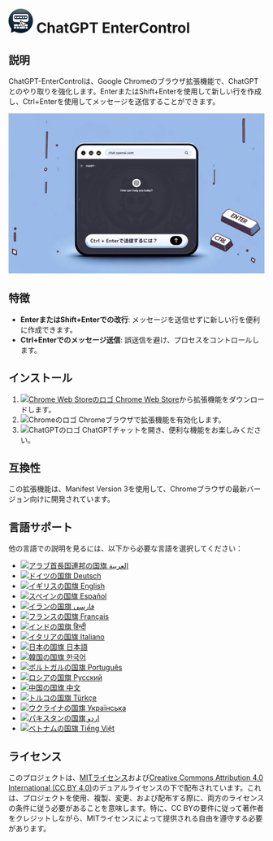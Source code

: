# ![ChatGPT EnterControl Icon](./icons/icon48.png) ChatGPT EnterControl

## 説明

ChatGPT-EnterControlは、Google Chromeのブラウザ拡張機能で、ChatGPTとのやり取りを強化します。EnterまたはShift+Enterを使用して新しい行を作成し、Ctrl+Enterを使用してメッセージを送信することができます。

![ChatGPT EnterControl Promo Image](../promo-images/promo-image_JA.jpg)

## 特徴

- **EnterまたはShift+Enterでの改行**: メッセージを送信せずに新しい行を便利に作成できます。
- **Ctrl+Enterでのメッセージ送信**: 誤送信を避け、プロセスをコントロールします。

## インストール
1. [<img src="https://fonts.gstatic.com/s/i/productlogos/chrome_store/v7/192px.svg" width="12" alt="Chrome Web Storeのロゴ"> Chrome Web Store](https://chromewebstore.google.com/detail/ChatGPT-EnterControl)から拡張機能をダウンロードします。
2. <img src="https://fonts.gstatic.com/s/i/productlogos/chrome/v7/192px.svg" width="12" alt="Chromeのロゴ"> Chromeブラウザで拡張機能を有効化します。
3. <img src="https://upload.wikimedia.org/wikipedia/commons/0/04/ChatGPT_logo.svg" width="12" alt="ChatGPTのロゴ"> ChatGPTチャットを開き、便利な機能をお楽しみください。

## 互換性

この拡張機能は、Manifest Version 3を使用して、Chromeブラウザの最新バージョン向けに開発されています。

## 言語サポート

他の言語での説明を見るには、以下から必要な言語を選択してください：

- [<img src="https://flagcdn.com/ae.svg" width="18" alt="アラブ首長国連邦の国旗"> العربية](./README_AR.md)
- [<img src="https://flagcdn.com/de.svg" width="18" alt="ドイツの国旗"> Deutsch](./README_DE.md)
- [<img src="https://flagcdn.com/gb.svg" width="18" alt="イギリスの国旗"> English](../../README.md)
- [<img src="https://flagcdn.com/es.svg" width="18" alt="スペインの国旗"> Español](./README_ES.md)
- [<img src="https://flagcdn.com/ir.svg" width="18" alt="イランの国旗"> فارسی](./README_FA.md)
- [<img src="https://flagcdn.com/fr.svg" width="18" alt="フランスの国旗"> Français](./README_FR.md)
- [<img src="https://flagcdn.com/in.svg" width="18" alt="インドの国旗"> हिन्दी](./README_HI.md)
- [<img src="https://flagcdn.com/it.svg" width="18" alt="イタリアの国旗"> Italiano](./README_IT.md)
- [<img src="https://flagcdn.com/jp.svg" width="18" alt="日本の国旗"> 日本語](./README_JA.md)
- [<img src="https://flagcdn.com/kr.svg" width="18" alt="韓国の国旗"> 한국어](./README_KO.md)
- [<img src="https://flagcdn.com/pt.svg" width="18" alt="ポルトガルの国旗"> Português](./README_PT.md)
- [<img src="https://flagcdn.com/ru.svg" width="18" alt="ロシアの国旗"> Русский](./README_RU.md)
- [<img src="https://flagcdn.com/cn.svg" width="18" alt="中国の国旗"> 中文](./README_ZH.md)
- [<img src="https://flagcdn.com/tr.svg" width="18" alt="トルコの国旗"> Türkçe](./README_TR.md)
- [<img src="https://flagcdn.com/ua.svg" width="18" alt="ウクライナの国旗"> Українська](./README_UK.md)
- [<img src="https://flagcdn.com/pk.svg" width="18" alt="パキスタンの国旗"> اردو](./README_UR.md)
- [<img src="https://flagcdn.com/vi.svg" width="18" alt="ベトナムの国旗"> Tiếng Việt](./README_VI.md)

## ライセンス

このプロジェクトは、[MITライセンス](../../LICENSE_MIT)および[Creative Commons Attribution 4.0 International (CC BY 4.0)](../../LICENSE_CC_BY_4.0)のデュアルライセンスの下で配布されています。これは、プロジェクトを使用、複製、変更、および配布する際に、両方のライセンスの条件に従う必要があることを意味します。特に、CC BYの要件に従って著作者をクレジットしながら、MITライセンスによって提供される自由を遵守する必要があります。
